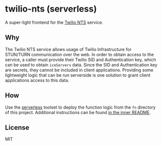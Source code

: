 # twilio-nts (serverless)

A super-light frontend for the [Twilio NTS](https://www.twilio.com/docs/stun-turn) service.

## Why

The Twilio NTS service allows usage of Twilio Infrastructure for STUN/TURN communication over the web. In order to obtain access to the service, a caller must provide their Twilio SID and Authentication key, which can be used to obtain `iceServers` data. Since the SID and Authentication key are secrets, they cannot be included in client applications. Providing some lightweight logic that can be run serverside is one solution to grant client applications access to this data.

## How

Use the [serverless](https://serverless.com/) toolset to deploy the function logic from the `fn` directory of this project. Additional instructions can be found [in the inner README](./fn/README.md).

## License

MIT